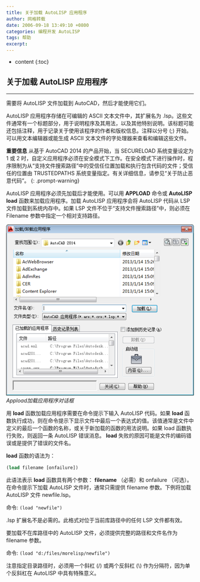 ```yaml
---
title: 关于加载 AutoLISP 应用程序
author: 网格转载
date: 2006-09-18 13:49:10 +0800
categories: 编程开发 AutoLISP
tags: 帮助
excerpt: 
---
```

* content
{:toc}

## 关于加载 AutoLISP 应用程序
--- 
需要将 AutoLISP 文件加载到 AutoCAD，然后才能使用它们。

AutoLISP 应用程序存储在可编辑的 ASCII 文本文件中，其扩展名为 .lsp。这些文件通常有一个标题部分，用于说明程序及其用法，以及其他特别说明。该标题可能还包括注释，用于记录关于使用该程序的作者和版权信息。注释以分号 (;) 开始。可以用文本编辑器或能生成 ASCII 文本文件的字处理器来查看和编辑这些文件。

**重要信息** 从基于 AutoCAD 2014 的产品开始，当 SECURELOAD 系统变量设定为 1 或 2 时，自定义应用程序必须在安全模式下工作。在安全模式下进行操作时，程序限制为从“支持文件搜索路径”中的受信任位置加载和执行包含代码的文件；受信任的位置由 TRUSTEDPATHS 系统变量指定。有关详细信息，请参见“关于防止恶意代码”。
{: .prompt-warning}

AutoLISP 应用程序必须先加载后才能使用。可以用 **APPLOAD** 命令或 **AutoLISP load** 函数来加载应用程序。加载 AutoLISP 应用程序会将 AutoLISP 代码从 LSP 文件加载到系统内存中。如果 LSP 文件不位于“支持文件搜索路径”中，则必须在 Filename 参数中指定一个相对支持路径。

![](/img/2022/2022-09-21-14-28-50.png)
_Appload加载应用程序对话框_

用 **load** 函数加载应用程序需要在命令提示下输入 AutoLISP 代码。如果 **load** 函数执行成功，则在命令提示下显示文件中最后一个表达式的值。该值通常是文件中定义的最后一个函数的名称，或关于新加载的函数的用法说明。如果 load 函数执行失败，则返回一条 AutoLISP 错误消息。 **load** 失败的原因可能是文件的编码错误或是提供了错误的文件名。 

**load** 函数的语法为：

```lisp
(load filename [onfailure])
```

此语法表示 **load** 函数具有两个参数： **filename** （必需）和 onfailure （可选）。在命令提示下加载 AutoLISP 文件时，通常只需提供 filename 参数。下例将加载 AutoLISP 文件 newfile.lsp。

命令: `(load "newfile")`

.lsp 扩展名不是必需的。此格式对位于当前库路径中的任何 LSP 文件都有效。

要加载不在库路径中的 AutoLISP 文件，必须提供完整的路径和文件名作为 filename 参数。

命令: `(load "d:/files/morelisp/newfile")`

注意指定目录路径时，必须用一个斜杠 (/) 或两个反斜杠 (\\) 作为分隔符，因为单个反斜杠在 AutoLISP 中具有特殊意义。